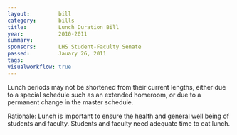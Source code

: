 ```yaml
---  
layout:         bill
category:       bills
title:          Lunch Duration Bill
year:           2010-2011
summary:        
sponsors:       LHS Student-Faculty Senate
passed:         Jauary 26, 2011
tags:           
visualworkflow: true
---
```


Lunch periods may not be shortened from their current lengths, either due to a special schedule such as an extended homeroom, or due to a permanent change in the master schedule.

Rationale:
Lunch is important to ensure the health and general well being of students and faculty. Students and faculty need adequate time to eat lunch.